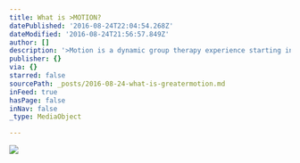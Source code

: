```yaml
---
title: What is >MOTION?
datePublished: '2016-08-24T22:04:54.268Z'
dateModified: '2016-08-24T21:56:57.849Z'
author: []
description: '>Motion is a dynamic group therapy experience starting in London in 2017'
publisher: {}
via: {}
starred: false
sourcePath: _posts/2016-08-24-what-is-greatermotion.md
inFeed: true
hasPage: false
inNav: false
_type: MediaObject

---
```

![](https://the-grid-user-content.s3-us-west-2.amazonaws.com/3484bfd8-b386-480e-8d97-ac87b7e6d152.jpg)